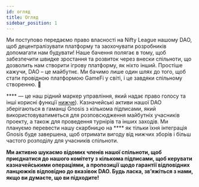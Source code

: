```yaml
---
id: огляд
title: Огляд
sidebar_position: 1
---
```


Ми поступово передаємо право власності на Nifty League нашому DAO, щоб децентралізувати платформу та заохочувати розробників допомагати нам будувати! Наше бачення полягає в тому, щоб забезпечити швидке зростання та розвиток через внески спільноти, що дозволить нам створити ігрову платформу, як ніхто інший. Простіше кажучи, DAO – це майбутнє. Ми бачимо лише один шлях до того, щоб стати провідною платформою GameFi у світі, і це завдяки спільному створенню. 💜

**** — це наш рідний маркер управління, який надає право голосу та інші корисні функції [нижче](https://nifty-league.com/about#nftl)). Казначейські активи нашої DAO зберігаються в гаманці Gnosis з кількома підписами, який використовуватиметься для розповсюдження майбутніх учасників проекту, а також для проведення турнірів та інших заходів. Ми плануємо перевести нашу скарбницю на **** як тільки їхня інтеграція Gnosis буде завершена, щоб отримати вигоду від нижчих зборів і більш частого розподілу для учасників спільноти.

**Ми активно шукаємо відомих членів нашої спільноти, щоб приєднатися до нашого комітету з кількома підписами, щоб керувати казначейськими операціями, а пропозиції щодо гарантії відповідних ланцюжків відповідно до вказівок DAO. Будь ласка, зв’яжіться з нами, якщо ви думаєте, що ви підходите!**
